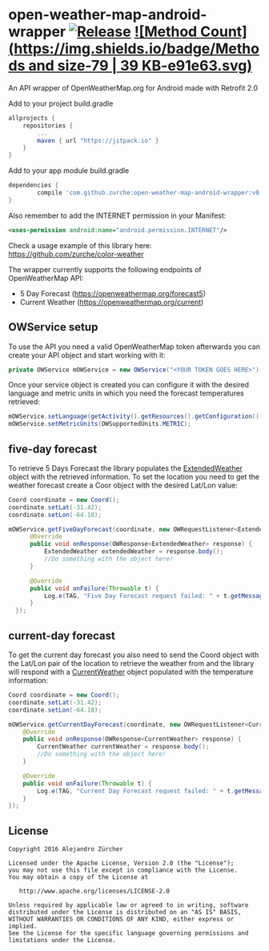 # open-weather-map-android-wrapper [![Release](https://jitpack.io/v/zurche/open-weather-map-android-wrapper.svg)](https://jitpack.io/#zurche/open-weather-map-android-wrapper/v0.1) [![Method Count](https://img.shields.io/badge/Methods and size-79 | 39 KB-e91e63.svg)](http://www.methodscount.com/?lib=com.github.zurche%3Aopen-weather-map-android-wrapper%3Av0.1) 
An API wrapper of OpenWeatherMap.org for Android made with Retrofit 2.0

Add to your project build.gradle
```gradle
allprojects {
	repositories {
		...
		maven { url "https://jitpack.io" }
	}
}
```

Add to your app module build.gradle
```gradle
dependencies {
        compile 'com.github.zurche:open-weather-map-android-wrapper:v0.1'
}
```

Also remember to add the INTERNET permission in your Manifest:
```xml
<uses-permission android:name="android.permission.INTERNET"/>
```

Check a usage example of this library here: https://github.com/zurche/color-weather

The wrapper currently supports the following endpoints of OpenWeatherMap API:
* 5 Day Forecast (https://openweathermap.org/forecast5)
* Current Weather (https://openweathermap.org/current)

## OWService setup
To use the API you need a valid OpenWeatherMap token afterwards you can create your API object and start working with it:
```java
private OWService mOWService = new OWService("<YOUR TOKEN GOES HERE>");
```

Once your service object is created you can configure it with the desired language and metric units in which you need the forecast temperatures retrieved:
```java
mOWService.setLanguage(getActivity().getResources().getConfiguration().locale);
mOWService.setMetricUnits(OWSupportedUnits.METRIC);
```

## five-day forecast
To retrieve 5 Days Forecast the library populates the [ExtendedWeather](https://github.com/zurche/open-weather-map-android-wrapper/blob/master/OWApi/src/main/java/az/openweatherapi/model/gson/five_day/ExtendedWeather.java) object with the retrieved information. To set the location you need to get the weather forecast create a Coor object with the desired Lat/Lon value:
```java
Coord coordinate = new Coord();
coordinate.setLat(-31.42);
coordinate.setLon(-64.18);

mOWService.getFiveDayForecast(coordinate, new OWRequestListener<ExtendedWeather>() {
      @Override
      public void onResponse(OWResponse<ExtendedWeather> response) {
          ExtendedWeather extendedWeather = response.body();
          //Do something with the object here!
      }

      @Override
      public void onFailure(Throwable t) {
          Log.e(TAG, "Five Day Forecast request failed: " + t.getMessage());
      }
  });
```

## current-day forecast
To get the current day forecast you also need to send the Coord object with the Lat/Lon pair of the location to retrieve the weather from and the library will respond with a [CurrentWeather](https://github.com/zurche/open-weather-map-android-wrapper/blob/master/OWApi/src/main/java/az/openweatherapi/model/gson/current_day/CurrentWeather.java) object populated with the temperature information:
```java
Coord coordinate = new Coord();
coordinate.setLat(-31.42);
coordinate.setLon(-64.18);

mOWService.getCurrentDayForecast(coordinate, new OWRequestListener<CurrentWeather>() {
    @Override
    public void onResponse(OWResponse<CurrentWeather> response) {
        CurrentWeather currentWeather = response.body();
        //Do something with the object here!
    }

    @Override
    public void onFailure(Throwable t) {
        Log.e(TAG, "Current Day Forecast request failed: " + t.getMessage());
    }
});
```


License
--------

    Copyright 2016 Alejandro Zürcher

    Licensed under the Apache License, Version 2.0 (the "License");
    you may not use this file except in compliance with the License.
    You may obtain a copy of the License at

       http://www.apache.org/licenses/LICENSE-2.0

    Unless required by applicable law or agreed to in writing, software
    distributed under the License is distributed on an "AS IS" BASIS,
    WITHOUT WARRANTIES OR CONDITIONS OF ANY KIND, either express or implied.
    See the License for the specific language governing permissions and
    limitations under the License.
